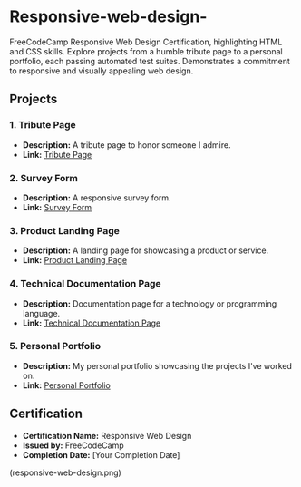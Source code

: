# Responsive-web-design-
FreeCodeCamp Responsive Web Design Certification, highlighting HTML and CSS skills. Explore projects from a humble tribute page to a personal portfolio, each passing automated test suites. Demonstrates a commitment to responsive and visually appealing web design.

## Projects

### 1. Tribute Page
- **Description:** A tribute page to honor someone I admire.
- **Link:** [Tribute Page](https://codepen.io/mrwednesday33/full/rNJeONK)

### 2. Survey Form
- **Description:** A responsive survey form.
- **Link:** [Survey Form](https://codepen.io/mrwednesday33/pen/abqNPjZ)

### 3. Product Landing Page
- **Description:** A landing page for showcasing a product or service.
- **Link:** [Product Landing Page](https://codepen.io/mrwednesday33/full/RwQRgXR)

### 4. Technical Documentation Page
- **Description:** Documentation page for a technology or programming language.
- **Link:** [Technical Documentation Page](https://codepen.io/mrwednesday33/pen/PoQGPNY)

### 5. Personal Portfolio
- **Description:** My personal portfolio showcasing the projects I've worked on.
- **Link:** [Personal Portfolio](https://codepen.io/mrwednesday33/full/dydppeX)

## Certification

- **Certification Name:** Responsive Web Design
- **Issued by:** FreeCodeCamp
- **Completion Date:** [Your Completion Date]

(responsive-web-design.png)

